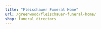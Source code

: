 ```yaml
---
title: "Fleischauer Funeral Home"
url: /greenwood/fleischauer-funeral-home/
shop: funeral directors
---
```

